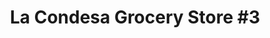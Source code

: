 ---
title: "La Condesa Grocery Store #3"
url: /marion/la-condesa-grocery-store-3/
shop: convenience
---